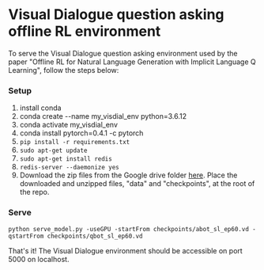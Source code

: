 # Visual Dialogue question asking offline RL environment

To serve the Visual Dialogue question asking environment used by the paper "Offline RL for Natural Language Generation with Implicit Language Q Learning", follow the steps below:

### Setup
1. install conda
2. conda create --name my_visdial_env python=3.6.12
3. conda activate my_visdial_env
4. conda install pytorch=0.4.1 -c pytorch
5. `pip install -r requirements.txt`
6. `sudo apt-get update`
7. `sudo apt-get install redis`
8. `redis-server --daemonize yes`
9. Download the zip files from the Google drive folder [here](https://drive.google.com/drive/folders/1TAgja4bF5PyAV6gA5UzEAld2Vyk_qb15?usp=sharing). Place the downloaded and unzipped files, "data" and "checkpoints", at the root of the repo.

### Serve
``` shell
python serve_model.py -useGPU -startFrom checkpoints/abot_sl_ep60.vd -qstartFrom checkpoints/qbot_sl_ep60.vd
```

That's it! The Visual Dialogue environment should be accessible on port 5000 on localhost.

